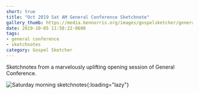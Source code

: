 ```yaml
---
short: true
title: "Oct 2019 Sat AM General Conference Sketchnote"
gallery_thumb: https://media.bennorris.org/images/gospelsketcher/general-conference/oct-2019/general-conference-sat-am-sketchnote.jpg
date: 2019-10-05 11:58:22-0600
tags:
- general conference
- sketchnotes
category: Gospel Sketcher
---
```


Sketchnotes from a marvelously uplifting opening session of General Conference.

![Saturday morning sketchnotes](https://media.bennorris.org/images/gospelsketcher/general-conference/oct-2019/general-conference-sat-am-sketchnote.jpg){:loading="lazy"}
